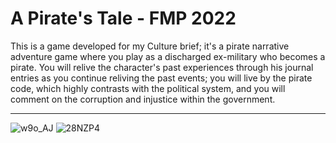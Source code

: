 # A Pirate's Tale - FMP 2022
This is a game developed for my Culture brief; it's a pirate narrative adventure game where you play as a discharged ex-military who becomes a pirate. You will relive the character's past experiences through his journal entries as you continue reliving the past events; you will live by the pirate code, which highly contrasts with the political system, and you will comment on the corruption and injustice within the government.

-------
![w9o_AJ](https://github.com/Piotr-Piwoni/A_Pirates_Tale-FMP-2022/assets/95692742/3080f4a8-ae41-4350-8134-091a7ef836ee)
![28NZP4](https://github.com/Piotr-Piwoni/A_Pirates_Tale-FMP-2022/assets/95692742/ddff5e0f-9a38-4f6a-a62a-254a88225d11)
